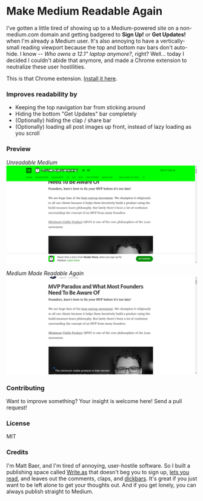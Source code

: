 Make Medium Readable Again
==========================

I've gotten a little tired of showing up to a Medium-powered site on a non-medium.com domain and getting badgered to **Sign Up!** or **Get Updates!** when I'm already a Medium user. It's also annoying to have a vertically-small reading viewport because the top and bottom nav bars don't auto-hide. I know -- _Who owns a 12.1" laptop anymore?_, right? Well... today I decided I couldn't abide that anymore, and made a Chrome extension to neutralize these user hostilities.

This is that Chrome extension. [Install it here](https://chrome.google.com/webstore/detail/kljjfejkagofbgklifblndjelgabcmig).

### Improves readability by

* Keeping the top navigation bar from sticking around
* Hiding the bottom "Get Updates" bar completely
* (Optionally) hiding the clap / share bar
* (Optionally) loading all post images up front, instead of lazy loading as you scroll

### Preview

_Unreadable Medium_
<kbd>![Medium: unreadable](before.png)</kbd>

_Medium Made Readable Again_
<kbd>![Medium Made Readable Again](after.png)</kbd>

### Contributing

Want to improve something? Your insight is welcome here! Send a pull request!

### License

MIT

### Credits

I'm Matt Baer, and I'm tired of annoying, user-hostile software. So I built a publishing space called [Write.as](https://write.as) that doesn't beg you to sign up, [lets you read](https://read.write.as), and leaves out the comments, claps, and [dickbars](https://daringfireball.net/2017/06/medium_dickbars). It's great if you just want to be left alone to get your thoughts out. And if you get lonely, you can always publish straight to Medium.
